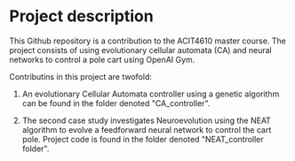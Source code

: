  # Project description
 
 This Github repository is a contribution to the ACIT4610 master course. The project consists of using evolutionary cellular automata (CA) and neural networks to control a pole cart using OpenAI Gym. 
 
 Contributins in this project are twofold:
 
 1) An evolutionary Cellular Automata controller using a genetic algorithm can be found in the folder denoted "CA_controller".


 2) The second case study investigates Neuroevolution using the NEAT algorithm to evolve a feedforward neural network to control the cart pole. Project code is found in the folder denoted "NEAT_controller folder".
